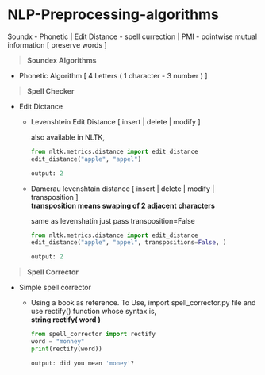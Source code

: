 # NLP-Preprocessing-algorithms
Soundx - Phonetic | Edit Distance - spell currection | PMI - pointwise mutual information [ preserve words ]

> **Soundex Algorithms**

  - Phonetic Algorithm [ 4 Letters ( 1 character - 3 number ) ]
  
> **Spell Checker**

  - Edit Dictance
    - Levenshtein Edit Distance [ insert | delete | modify ]
    
      also available in NLTK,
      
      ```python
      from nltk.metrics.distance import edit_distance
      edit_distance("apple", "appel")
      
      output: 2
      ```      
        
    - Damerau levenshtain distance [ insert | delete | modify | transposition ]
      <br/>**transposition means swaping of 2 adjacent characters**
    
      same as levenshatin just pass transposition=False
      ```python
      from nltk.metrics.distance import edit_distance
      edit_distance("apple", "appel", transpositions=False, )
      
      output: 2
      ```
      
> **Spell Corrector**
  
  - Simple spell corrector 
      - Using a book as reference. To Use, import spell_corrector.py file and use rectify() function whose syntax is,<br/>
         **string rectify( word )**<br/>

          ```python
          from spell_corrector import rectify
          word = "monney"
          print(rectify(word))

          output: did you mean 'money'?
          ```
    
      
